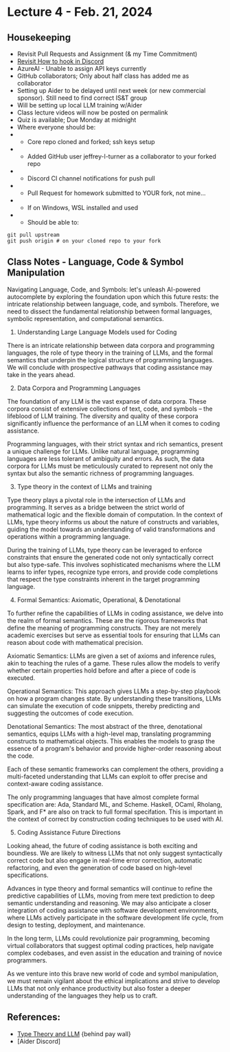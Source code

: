 # Lecture 4 - Feb. 21, 2024

## Housekeeping
- Revisit Pull Requests and Assignment (& my Time Commitment)
- [Revisit How to hook in Discord](https://gist.github.com/SGTGunner/50d6a3cc0d489cf779f77695ba3e22ea)
- AzureAI - Unable to assign API keys currently
- GitHub collaborators; Only about half class has added me as collaborator
- Setting up Aider to be delayed until next week (or new commercial sponsor). Still need to find correct IS&T group
- Will be setting up local LLM training w/Aider 
- Class lecture videos will now be posted on permalink
- Quiz is available; Due Monday at midnight
- Where everyone should be:
- * Core repo cloned and forked; ssh keys setup
- * Added GitHub user jeffrey-l-turner as a collaborator to your forked repo
- * Discord CI channel notifications for push pull
- * Pull Request for homework submitted to YOUR fork, not mine...
- * If on Windows, WSL installed and used
- * Should be able to:
```
git pull upstream
git push origin # on your cloned repo to your fork

```

## Class Notes - Language, Code & Symbol Manipulation

Navigating Language, Code, and Symbols: let's unleash AI-powered autocomplete by exploring the foundation upon which this future rests: the intricate relationship between language, code, and symbols. Therefore, we need to dissect the fundamental relationship between formal languages, symbolic representation, and computational semantics.

1. Understanding Large Language Models used for Coding

There is an intricate relationship between data corpora and programming languages, the role of type theory in the training of LLMs, and the formal semantics that underpin the logical structure of programming languages. We will conclude with prospective pathways that coding assistance may take in the years ahead.

2. Data Corpora and Programming Languages

The foundation of any LLM is the vast expanse of data corpora. These corpora consist of extensive collections of text, code, and symbols – the lifeblood of LLM training. The diversity and quality of these corpora significantly influence the performance of an LLM when it comes to coding assistance.

Programming languages, with their strict syntax and rich semantics, present a unique challenge for LLMs. Unlike natural language, programming languages are less tolerant of ambiguity and errors. As such, the data corpora for LLMs must be meticulously curated to represent not only the syntax but also the semantic richness of programming languages.

3. Type theory in the context of LLMs and training

Type theory plays a pivotal role in the intersection of LLMs and programming. It serves as a bridge between the strict world of mathematical logic and the flexible domain of computation. In the context of LLMs, type theory informs us about the nature of constructs and variables, guiding the model towards an understanding of valid transformations and operations within a programming language.

During the training of LLMs, type theory can be leveraged to enforce constraints that ensure the generated code not only syntactically correct but also type-safe. This involves sophisticated mechanisms where the LLM learns to infer types, recognize type errors, and provide code completions that respect the type constraints inherent in the target programming language.

4. Formal Semantics: Axiomatic, Operational, & Denotational

To further refine the capabilities of LLMs in coding assistance, we delve into the realm of formal semantics. These are the rigorous frameworks that define the meaning of programming constructs. They are not merely academic exercises but serve as essential tools for ensuring that LLMs can reason about code with mathematical precision.

Axiomatic Semantics: LLMs are given a set of axioms and inference rules, akin to teaching the rules of a game. These rules allow the models to verify whether certain properties hold before and after a piece of code is executed.

Operational Semantics: This approach gives LLMs a step-by-step playbook on how a program changes state. By understanding these transitions, LLMs can simulate the execution of code snippets, thereby predicting and suggesting the outcomes of code execution.

Denotational Semantics: The most abstract of the three, denotational semantics, equips LLMs with a high-level map, translating programming constructs to mathematical objects. This enables the models to grasp the essence of a program's behavior and provide higher-order reasoning about the code.

Each of these semantic frameworks can complement the others, providing a multi-faceted understanding that LLMs can exploit to offer precise and context-aware coding assistance.

The only programming languages that have almost complete formal specification are: Ada, Standard ML, and Scheme. Haskell, OCaml, Rholang, Spark, and F* are also on track to full formal specifation. This is important in the context of correct by construction coding techniques to be used with AI.

5. Coding Assistance Future Directions

Looking ahead, the future of coding assistance is both exciting and boundless. We are likely to witness LLMs that not only suggest syntactically correct code but also engage in real-time error correction, automatic refactoring, and even the generation of code based on high-level specifications.

Advances in type theory and formal semantics will continue to refine the predictive capabilities of LLMs, moving from mere text prediction to deep semantic understanding and reasoning. We may also anticipate a closer integration of coding assistance with software development environments, where LLMs actively participate in the software development life cycle, from design to testing, deployment, and maintenance.

In the long term, LLMs could revolutionize pair programming, becoming virtual collaborators that suggest optimal coding practices, help navigate complex codebases, and even assist in the education and training of novice programmers.

As we venture into this brave new world of code and symbol manipulation, we must remain vigilant about the ethical implications and strive to develop LLMs that not only enhance productivity but also foster a deeper understanding of the languages they help us to craft.

## References:
- [Type Theory and LLM](https://medium.com/@andrew_johnson_4/harnessing-the-power-of-type-theory-in-large-language-models-351691ca2644) {behind pay wall}
- [Aider Discord]
